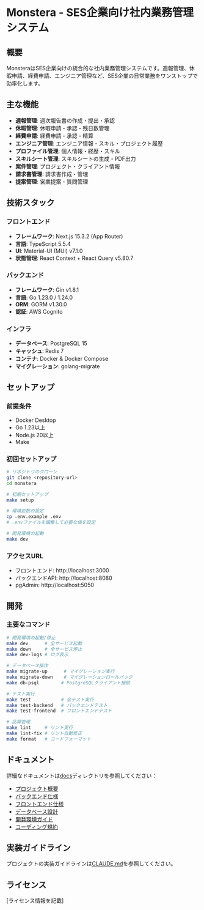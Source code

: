 # Monstera - SES企業向け社内業務管理システム

## 概要

MonsteraはSES企業向けの統合的な社内業務管理システムです。週報管理、休暇申請、経費申請、エンジニア管理など、SES企業の日常業務をワンストップで効率化します。

## 主な機能

- **週報管理**: 週次報告書の作成・提出・承認
- **休暇管理**: 休暇申請・承認・残日数管理
- **経費申請**: 経費申請・承認・精算
- **エンジニア管理**: エンジニア情報・スキル・プロジェクト履歴
- **プロファイル管理**: 個人情報・経歴・スキル
- **スキルシート管理**: スキルシートの生成・PDF出力
- **案件管理**: プロジェクト・クライアント情報
- **請求書管理**: 請求書作成・管理
- **提案管理**: 営業提案・質問管理

## 技術スタック

### フロントエンド
- **フレームワーク**: Next.js 15.3.2 (App Router)
- **言語**: TypeScript 5.5.4
- **UI**: Material-UI (MUI) v7.1.0
- **状態管理**: React Context + React Query v5.80.7

### バックエンド
- **フレームワーク**: Gin v1.8.1
- **言語**: Go 1.23.0 / 1.24.0
- **ORM**: GORM v1.30.0
- **認証**: AWS Cognito

### インフラ
- **データベース**: PostgreSQL 15
- **キャッシュ**: Redis 7
- **コンテナ**: Docker & Docker Compose
- **マイグレーション**: golang-migrate

## セットアップ

### 前提条件

- Docker Desktop
- Go 1.23以上
- Node.js 20以上
- Make

### 初回セットアップ

```bash
# リポジトリのクローン
git clone <repository-url>
cd monstera

# 初期セットアップ
make setup

# 環境変数の設定
cp .env.example .env
# .envファイルを編集して必要な値を設定

# 開発環境の起動
make dev
```

### アクセスURL

- フロントエンド: http://localhost:3000
- バックエンドAPI: http://localhost:8080
- pgAdmin: http://localhost:5050

## 開発

### 主要なコマンド

```bash
# 開発環境の起動/停止
make dev      # 全サービス起動
make down     # 全サービス停止
make dev-logs # ログ表示

# データベース操作
make migrate-up      # マイグレーション実行
make migrate-down    # マイグレーションロールバック
make db-psql        # PostgreSQLクライアント接続

# テスト実行
make test           # 全テスト実行
make test-backend   # バックエンドテスト
make test-frontend  # フロントエンドテスト

# 品質管理
make lint     # リント実行
make lint-fix # リント自動修正
make format   # コードフォーマット
```

## ドキュメント

詳細なドキュメントは[docs](./docs)ディレクトリを参照してください：

- [プロジェクト概要](./docs/00_project_overview/README.md)
- [バックエンド仕様](./docs/01_backend/specification.md)
- [フロントエンド仕様](./docs/02_frontend/specification.md)
- [データベース設計](./docs/03_database/ddl-specification.md)
- [開発環境ガイド](./docs/04_development/dev-environment-guide.md)
- [コーディング規約](./docs/06_standards/coding-standards.md)

## 実装ガイドライン

プロジェクトの実装ガイドラインは[CLAUDE.md](./CLAUDE.md)を参照してください。

## ライセンス

[ライセンス情報を記載]